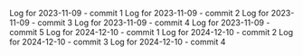 Log for 2023-11-09 - commit 1
Log for 2023-11-09 - commit 2
Log for 2023-11-09 - commit 3
Log for 2023-11-09 - commit 4
Log for 2023-11-09 - commit 5
Log for 2024-12-10 - commit 1
Log for 2024-12-10 - commit 2
Log for 2024-12-10 - commit 3
Log for 2024-12-10 - commit 4
